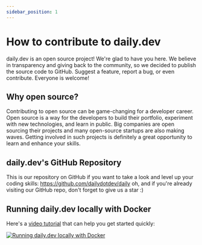 ```yaml
---
sidebar_position: 1
---
```


# How to contribute to daily.dev

daily.dev is an open source project! We're glad to have you here. We believe in transparency and giving back to the community, so we decided to publish the source code to GitHub. Suggest a feature, report a bug, or even contribute. Everyone is welcome!

## Why open source?

Contributing to open source can be game-changing for a developer career. Open source is a way for the developers to build their portfolio, experiment with new technologies, and learn in public. Big companies are open sourcing their projects and many open-source startups are also making waves. Getting involved in such projects is definitely a great opportunity to learn and enhance your skills.

## daily.dev's GitHub Repository

This is our repository on GitHub if you want to take a look and level up your coding skills: https://github.com/dailydotdev/daily
oh, and if you're already visiting our GitHub repo, don't forget to give us a star :)


## Running daily.dev locally with Docker

Here's a [video tutorial](https://youtu.be/sNUpOJaL_B8) that can help you get started quickly:

[![Running daily.dev locally with Docker](https://daily-now-res.cloudinary.com/image/upload/v1636468644/docs/Running_daily.dev_locally_with_Docker.jpg)](https://youtu.be/sNUpOJaL_B8)
